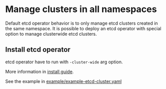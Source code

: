 # Manage clusters in all namespaces

Default etcd operator behavior is to only manage etcd clusters created in the same namespace.
It is possible to deploy an etcd operator with special option to manage clusterwide etcd clusters.

## Install etcd operator

etcd operator have to run with `-cluster-wide` arg option.

More information in [install guide](install_guide.md).

See the example in [example/example-etcd-cluster.yaml](../../example/example-etcd-cluster.yaml)
